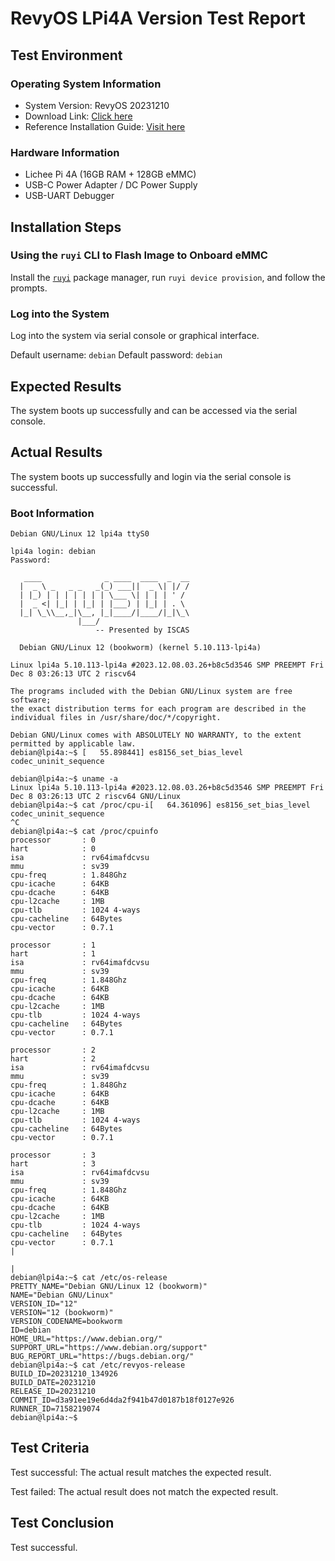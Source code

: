 # RevyOS LPi4A Version Test Report

## Test Environment

### Operating System Information

- System Version: RevyOS 20231210
- Download Link: [Click here](https://mirror.iscas.ac.cn/revyos/extra/images/lpi4a/)
- Reference Installation Guide: [Visit here](https://revyos.github.io/docs/)

### Hardware Information

- Lichee Pi 4A (16GB RAM + 128GB eMMC)
- USB-C Power Adapter / DC Power Supply
- USB-UART Debugger

## Installation Steps

### Using the `ruyi` CLI to Flash Image to Onboard eMMC

Install the [`ruyi`](https://github.com/ruyisdk/ruyi) package manager, run `ruyi device provision`, and follow the prompts.

### Log into the System

Log into the system via serial console or graphical interface.

Default username: `debian`
Default password: `debian`

## Expected Results

The system boots up successfully and can be accessed via the serial console.

## Actual Results

The system boots up successfully and login via the serial console is successful.

### Boot Information

```log
Debian GNU/Linux 12 lpi4a ttyS0

lpi4a login: debian
Password: 

   ____              _ ____  ____  _  __
  |  _ \ _   _ _   _(_) ___||  _ \| |/ /
  | |_) | | | | | | | \___ \| | | | ' / 
  |  _ <| |_| | |_| | |___) | |_| | . \ 
  |_| \_\\__,_|\__, |_|____/|____/|_|\_\
               |___/                    
                   -- Presented by ISCAS

  Debian GNU/Linux 12 (bookworm) (kernel 5.10.113-lpi4a)

Linux lpi4a 5.10.113-lpi4a #2023.12.08.03.26+b8c5d3546 SMP PREEMPT Fri Dec 8 03:26:13 UTC 2 riscv64

The programs included with the Debian GNU/Linux system are free software;
the exact distribution terms for each program are described in the
individual files in /usr/share/doc/*/copyright.

Debian GNU/Linux comes with ABSOLUTELY NO WARRANTY, to the extent
permitted by applicable law.
debian@lpi4a:~$ [   55.898441] es8156_set_bias_level codec_uninit_sequence

debian@lpi4a:~$ uname -a
Linux lpi4a 5.10.113-lpi4a #2023.12.08.03.26+b8c5d3546 SMP PREEMPT Fri Dec 8 03:26:13 UTC 2 riscv64 GNU/Linux
debian@lpi4a:~$ cat /proc/cpu-i[   64.361096] es8156_set_bias_level codec_uninit_sequence
^C
debian@lpi4a:~$ cat /proc/cpuinfo 
processor       : 0
hart            : 0
isa             : rv64imafdcvsu
mmu             : sv39
cpu-freq        : 1.848Ghz
cpu-icache      : 64KB
cpu-dcache      : 64KB
cpu-l2cache     : 1MB
cpu-tlb         : 1024 4-ways
cpu-cacheline   : 64Bytes
cpu-vector      : 0.7.1

processor       : 1
hart            : 1
isa             : rv64imafdcvsu
mmu             : sv39
cpu-freq        : 1.848Ghz
cpu-icache      : 64KB
cpu-dcache      : 64KB
cpu-l2cache     : 1MB
cpu-tlb         : 1024 4-ways
cpu-cacheline   : 64Bytes
cpu-vector      : 0.7.1

processor       : 2
hart            : 2
isa             : rv64imafdcvsu
mmu             : sv39
cpu-freq        : 1.848Ghz
cpu-icache      : 64KB
cpu-dcache      : 64KB
cpu-l2cache     : 1MB
cpu-tlb         : 1024 4-ways
cpu-cacheline   : 64Bytes
cpu-vector      : 0.7.1

processor       : 3
hart            : 3
isa             : rv64imafdcvsu
mmu             : sv39
cpu-freq        : 1.848Ghz
cpu-icache      : 64KB
cpu-dcache      : 64KB
cpu-l2cache     : 1MB
cpu-tlb         : 1024 4-ways
cpu-cacheline   : 64Bytes                                               
cpu-vector      : 0.7.1                                                   |
                                                                        |
debian@lpi4a:~$ cat /etc/os-release                                     
PRETTY_NAME="Debian GNU/Linux 12 (bookworm)"
NAME="Debian GNU/Linux"
VERSION_ID="12"
VERSION="12 (bookworm)"
VERSION_CODENAME=bookworm
ID=debian
HOME_URL="https://www.debian.org/"
SUPPORT_URL="https://www.debian.org/support"
BUG_REPORT_URL="https://bugs.debian.org/"
debian@lpi4a:~$ cat /etc/revyos-release 
BUILD_ID=20231210_134926
BUILD_DATE=20231210
RELEASE_ID=20231210
COMMIT_ID=d3a91ee19e6d4da2f941b47d0187b18f0127e926
RUNNER_ID=7158219074
debian@lpi4a:~$
```

## Test Criteria

Test successful: The actual result matches the expected result.

Test failed: The actual result does not match the expected result.

## Test Conclusion

Test successful.
